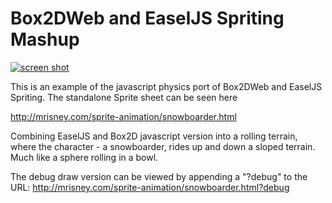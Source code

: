 Box2DWeb and EaselJS Spriting Mashup
====================================

[![screen shot ](https://raw.github.com/mrisney/adfleaflet/master/public_html/img/screenshot.png)](#features)

This is an example of the javascript physics port of Box2DWeb and EaselJS Spriting.
The standalone Sprite sheet can be seen here

http://mrisney.com/sprite-animation/snowboarder.html

Combining EaselJS and Box2D javascript version into a rolling terrain, where the character - a snowboarder, rides up and down a sloped terrain.
Much like a sphere rolling in a bowl.

The debug draw version can be viewed by appending a "?debug" to the URL:
http://mrisney.com/sprite-animation/snowboarder.html?debug
